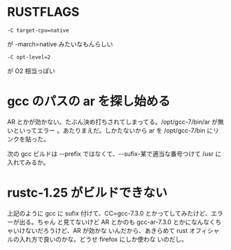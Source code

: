 # RUSTFLAGS

```
-C target-cpu=native
```

が -march=native みたいなもんらしい

```
-C opt-level=2
```

が O2 相当っぽい 

# gcc のパスの ar を探し始める

AR とかが効かない。たぶん決め打ちされてしまってる。/opt/gcc-7/bin/ar が無いといってエラー
。あたりまえだ。しかたないから ar を /opt/gcc-7/bin にリンクを貼った。

次の gcc ビルドは --prefix ではなくて、--sufix-某で適当な番号つけて /usr に入れてみるか。

# rustc-1.25 がビルドできない

上記のように gcc に sufix 付けて、CC=gcc-7.3.0 とかってしてみたけど、エラーが出る。ちゃん
と見てないけど AR とかのも gcc-ar-7.3.0 とかになんなくちゃいけないだろうけど、AR が効かな
いんだから、あきらめて rust オフィシャルの入れ方で良いのかな。どうせ firefox にしか使わな
いのだし。

<!-- vim: set tw=90 filetype=markdown : -->
